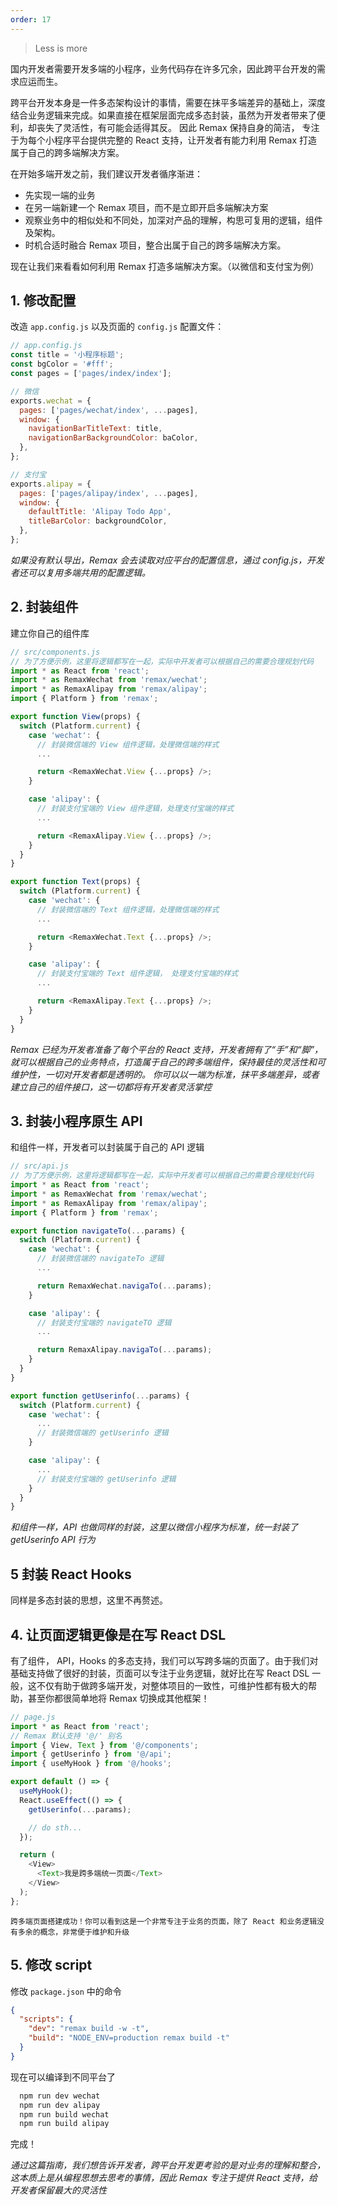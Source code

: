 ```yaml
---
order: 17
---
```


> Less is more

国内开发者需要开发多端的小程序，业务代码存在许多冗余，因此跨平台开发的需求应运而生。

跨平台开发本身是一件多态架构设计的事情，需要在抹平多端差异的基础上，深度结合业务逻辑来完成。如果直接在框架层面完成多态封装，虽然为开发者带来了便利，却丧失了灵活性，有可能会适得其反。
因此 Remax 保持自身的简洁， 专注于为每个小程序平台提供完整的 React 支持，让开发者有能力利用 Remax 打造属于自己的跨多端解决方案。

在开始多端开发之前，我们建议开发者循序渐进：

- 先实现一端的业务
- 在另一端新建一个 Remax 项目，而不是立即开启多端解决方案
- 观察业务中的相似处和不同处，加深对产品的理解，构思可复用的逻辑，组件及架构。
- 时机合适时融合 Remax 项目，整合出属于自己的跨多端解决方案。

现在让我们来看看如何利用 Remax 打造多端解决方案。（以微信和支付宝为例）

## 1. 修改配置

改造 `app.config.js` 以及页面的 `config.js` 配置文件：

```js
// app.config.js
const title = '小程序标题';
const bgColor = '#fff';
const pages = ['pages/index/index'];

// 微信
exports.wechat = {
  pages: ['pages/wechat/index', ...pages],
  window: {
    navigationBarTitleText: title,
    navigationBarBackgroundColor: baColor,
  },
};

// 支付宝
exports.alipay = {
  pages: ['pages/alipay/index', ...pages],
  window: {
    defaultTitle: 'Alipay Todo App',
    titleBarColor: backgroundColor,
  },
};
```

_如果没有默认导出，Remax 会去读取对应平台的配置信息，通过 config.js，开发者还可以复用多端共用的配置逻辑。_

## 2. 封装组件

建立你自己的组件库

```js
// src/components.js
// 为了方便示例，这里将逻辑都写在一起，实际中开发者可以根据自己的需要合理规划代码
import * as React from 'react';
import * as RemaxWechat from 'remax/wechat';
import * as RemaxAlipay from 'remax/alipay';
import { Platform } from 'remax';

export function View(props) {
  switch (Platform.current) {
    case 'wechat': {
      // 封装微信端的 View 组件逻辑，处理微信端的样式
      ...

      return <RemaxWechat.View {...props} />;
    }

    case 'alipay': {
      // 封装支付宝端的 View 组件逻辑，处理支付宝端的样式
      ...

      return <RemaxAlipay.View {...props} />;
    }
  }
}

export function Text(props) {
  switch (Platform.current) {
    case 'wechat': {
      // 封装微信端的 Text 组件逻辑，处理微信端的样式
      ...

      return <RemaxWechat.Text {...props} />;
    }

    case 'alipay': {
      // 封装支付宝端的 Text 组件逻辑， 处理支付宝端的样式
      ...

      return <RemaxAlipay.Text {...props} />;
    }
  }
}
```

_Remax 已经为开发者准备了每个平台的 React 支持，开发者拥有了“手”和“脚”，就可以根据自己的业务特点，打造属于自己的跨多端组件，保持最佳的灵活性和可维护性，一切对开发者都是透明的。_
_你可以以一端为标准，抹平多端差异，或者建立自己的组件接口，这一切都将有开发者灵活掌控_

## 3. 封装小程序原生 API

和组件一样，开发者可以封装属于自己的 API 逻辑

```js
// src/api.js
// 为了方便示例，这里将逻辑都写在一起，实际中开发者可以根据自己的需要合理规划代码
import * as React from 'react';
import * as RemaxWechat from 'remax/wechat';
import * as RemaxAlipay from 'remax/alipay';
import { Platform } from 'remax';

export function navigateTo(...params) {
  switch (Platform.current) {
    case 'wechat': {
      // 封装微信端的 navigateTo 逻辑
      ...

      return RemaxWechat.navigaTo(...params);
    }

    case 'alipay': {
      // 封装支付宝端的 navigateTO 逻辑
      ...

      return RemaxAlipay.navigaTo(...params);
    }
  }
}

export function getUserinfo(...params) {
  switch (Platform.current) {
    case 'wechat': {
      ...
      // 封装微信端的 getUserinfo 逻辑
    }

    case 'alipay': {
      ...
      // 封装支付宝端的 getUserinfo 逻辑
    }
  }
}
```

_和组件一样，API 也做同样的封装，这里以微信小程序为标准，统一封装了 getUserinfo API 行为_

## 5 封装 React Hooks

同样是多态封装的思想，这里不再赘述。

## 4. 让页面逻辑更像是在写 React DSL

有了组件， API，Hooks 的多态支持，我们可以写跨多端的页面了。由于我们对基础支持做了很好的封装，页面可以专注于业务逻辑，就好比在写 React DSL 一般，这不仅有助于做跨多端开发，对整体项目的一致性，可维护性都有极大的帮助，甚至你都很简单地将 Remax 切换成其他框架！

```js
// page.js
import * as React from 'react';
// Remax 默认支持 '@/' 别名
import { View, Text } from '@/components';
import { getUserinfo } from '@/api';
import { useMyHook } from '@/hooks';

export default () => {
  useMyHook();
  React.useEffect(() => {
    getUserinfo(...params);

    // do sth...
  });

  return (
    <View>
      <Text>我是跨多端统一页面</Text>
    </View>
  );
};
```

`跨多端页面搭建成功！你可以看到这是一个非常专注于业务的页面，除了 React 和业务逻辑没有多余的概念，非常便于维护和升级`

## 5. 修改 script

修改 `package.json` 中的命令

```json
{
  "scripts": {
    "dev": "remax build -w -t",
    "build": "NODE_ENV=production remax build -t"
  }
}
```

现在可以编译到不同平台了

```bash
  npm run dev wechat
  npm run dev alipay
  npm run build wechat
  npm run build alipay
```

完成！

_通过这篇指南，我们想告诉开发者，跨平台开发更考验的是对业务的理解和整合，这本质上是从编程思想去思考的事情，因此 Remax 专注于提供 React 支持，给开发者保留最大的灵活性_
